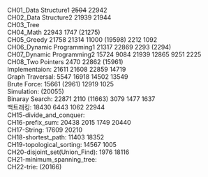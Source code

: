 CH01_Data Structure1 ~~2504~~ 22942 <br>
CH02_Data Structure2 21939 21944 <br>
CH03_Tree <br>
CH04_Math 22943 1747 (21275) <br>
CH05_Greedy 21758 21314 11000 (19598) 2212 1092 <br>
CH06_Dynamic Programming1 21317 22869 2293 (2294) <br>
CH07_Dynamic Programming2 15724 9084 21939 12865 9251 2225 <br>
CH08_Two Pointers 2470 22862 (15961) <br>
Implementaion: 21611 21608 22859 14719 <br>
Graph Traversal: 5547 16918 14502 13549 <br>
Brute Force: 15661 (2961) 12919 1025 <br>
Simulation: (20055) <br>
Binaray Search: 22871 2110 (11663) 3079 1477 1637 <br>
백트래킹: 18430 6443 1062 22944 <br>
CH15-divide_and_conquer: <br>
CH16-prefix_sum: 20438 2015 1749 20440 <br>
CH17-String: 17609 20210 <br>
CH18-shortest_path: 11403 18352 <br>
CH19-topological_sorting: 14567 1005 <br>
CH20-disjoint_set(Union_Find): 1976 18116 <br>
CH21-minimum_spanning_tree: <br>
CH22-trie: (20166) <br>